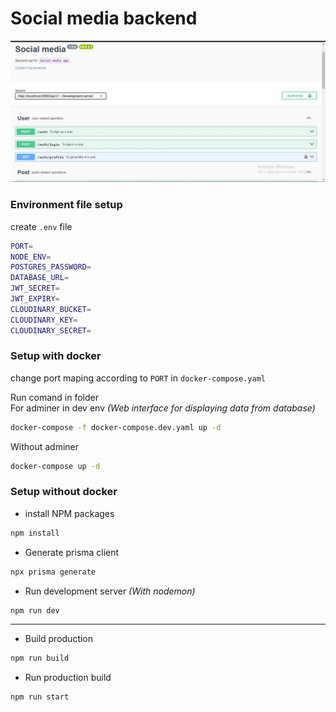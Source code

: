 # Social media backend

![Screen shot](./ss.JPG "Title")

### Environment file setup

create `.env` file

```sh
PORT=
NODE_ENV=
POSTGRES_PASSWORD=
DATABASE_URL=
JWT_SECRET=
JWT_EXPIRY=
CLOUDINARY_BUCKET=
CLOUDINARY_KEY=
CLOUDINARY_SECRET=
```

### Setup with docker

change port maping according to `PORT` in `docker-compose.yaml`

Run comand in folder  
For adminer in dev env _(Web interface for displaying data from database)_

```sh
docker-compose -f docker-compose.dev.yaml up -d
```

Without adminer

```sh
docker-compose up -d
```

### Setup without docker

- install NPM packages

```sh
npm install
```

- Generate prisma client

```sh
npx prisma generate
```

- Run development server _(With nodemon)_

```sh
npm run dev
```

---

- Build production

```sh
npm run build
```

- Run production build

```sh
npm run start
```
